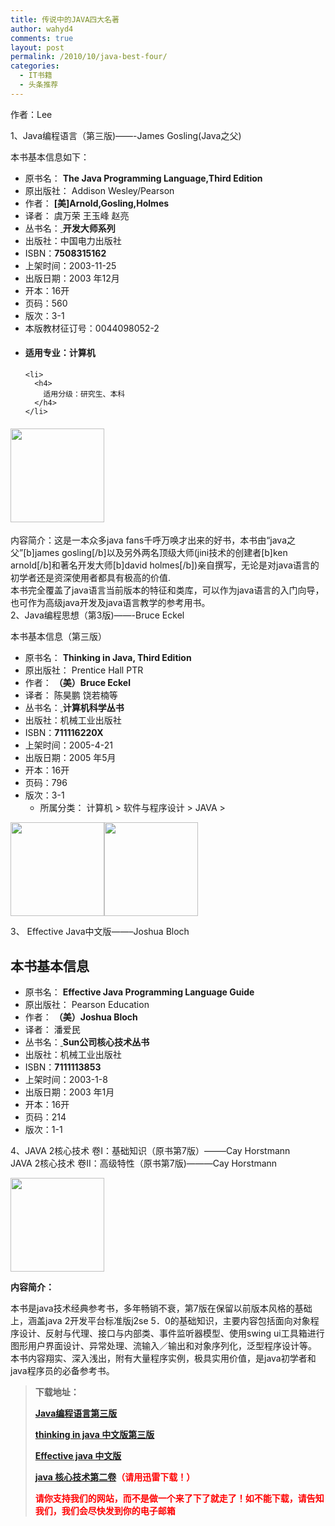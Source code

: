```yaml
---
title: 传说中的JAVA四大名著
author: wahyd4
comments: true
layout: post
permalink: /2010/10/java-best-four/
categories:
  - IT书籍
  - 头条推荐
---
```

作者：Lee

1、Java编程语言（第三版)——-James Gosling(Java之父)

本书基本信息如下：

<ul id="abroad">
  <li>
    原书名： <strong>The Java Programming Language,Third Edition</strong><a href="http://btobsearch.barnesandnoble.com/textbooks/booksearch/isbnInquiry.asp?userid=2WB3OL2D3X&btob=Y&isbn=0201704331&TXT=Y&itm=1" target="_blank"> </a>
  </li>
  <li>
    原出版社： Addison Wesley/Pearson
  </li>
  <li>
    作者： <strong>[美]Arnold,Gosling,Holmes</strong><a href="http://www.china-pub.com/s/?key1=%5b%c3%c0%5dArnold%2cGosling%2cHolmes" target="_blank"> </a>
  </li>
  <li>
    译者： 虞万荣 王玉峰 赵亮
  </li>
  <li>
    丛书名：<a href="http://www.china-pub.com/s/?key1=%bf%aa%b7%a2%b4%f3%ca%a6%cf%b5%c1%d0" target="_blank"> </a><strong>开发大师系列</strong>
  </li>
  <li>
    出版社：中国电力出版社
  </li>
  <li>
    ISBN：<strong>7508315162</strong>
  </li>
  <li>
    上架时间：2003-11-25
  </li>
  <li>
    出版日期：2003 年12月
  </li>
  <li>
    开本：16开
  </li>
  <li>
    页码：560
  </li>
  <li>
    版次：3-1
  </li>
  <li>
    本版教材征订号：0044098052-2
  </li>
</ul>

<div>
  <ul>
    <li>
      <h4>
        适用专业：计算机
      </h4>
    </li>
    
    <li>
      <h4>
        适用分级：研究生、本科
      </h4>
    </li>
  </ul>
</div>

#### [<img class="alignnone size-thumbnail wp-image-620" title="Java编程语言（第三版）" src="http://www.junv.info/wp-content/uploads/2010/10/Java编程语言（第三版）-150x150.jpg" alt="" width="150" height="150" />][1]

内容简介：这是一本众多java fans千呼万唤才出来的好书，本书由“java之父”[b]james gosling[/b]以及另外两名顶级大师(jini技术的创建者[b]ken arnold[/b]和著名开发大师[b]david holmes[/b])亲自撰写，无论是对java语言的初学者还是资深使用者都具有极高的价值.  
本书完全覆盖了java语言当前版本的特征和类库，可以作为java语言的入门向导，也可作为高级java开发及java语言教学的参考用书。  
2、Java编程思想（第3版)——-Bruce Eckel

本书基本信息（第三版）

*   原书名： **Thinking in Java, Third Edition**<a href="http://www.amazon.com/exec/obidos/tg/detail/-/0131002872/qid=1114074742/sr=1-1/ref=sr_1_1/104-2954192-4135100?v=glance&s=books" target="_blank"> </a>
*   原出版社： Prentice Hall PTR
*   作者： **（美）Bruce Eckel**<a href="http://www.china-pub.com/s/?key1=%a3%a8%c3%c0%a3%a9Bruce+Eckel" target="_blank"> </a>
*   译者： 陈昊鹏 饶若楠等
*   丛书名：<a href="http://www.china-pub.com/s/?key1=%bc%c6%cb%e3%bb%fa%bf%c6%d1%a7%b4%d4%ca%e9" target="_blank"> </a>**计算机科学丛书**
*   出版社：机械工业出版社
*   ISBN：**711116220X**
*   上架时间：2005-4-21
*   出版日期：2005 年5月
*   开本：16开
*   页码：796
*   版次：3-1 
    *   所属分类： <!-- .red14 h1 {font-size: 14px;line-height: 20px;display: inline;} -->计算机 > 软件与程序设计 > JAVA >

[<img class="alignnone size-thumbnail wp-image-617" title="Java编程思想（第2版）" src="http://www.junv.info/wp-content/uploads/2010/10/Java编程思想（第2版）-150x150.jpg" alt="" width="150" height="150" />][2][<img class="alignnone size-thumbnail wp-image-618" title="Java编程思想：第3版" src="http://www.junv.info/wp-content/uploads/2010/10/Java编程思想：第3版-150x150.jpg" alt="" width="150" height="150" />][3]

3、 Effective Java中文版——–Joshua Bloch

## 本书基本信息

<ul id="abroad">
  <li>
    原书名： <strong>Effective Java Programming Language Guide</strong><a href="http://www.amazon.com/exec/obidos/tg/detail/-/0201310058/qid=1041987516/sr=1-1/ref=sr_1_1/102-8079856-6418500?v=glance&s=books" target="_blank"> </a>
  </li>
  <li>
    原出版社： Pearson Education
  </li>
  <li>
    作者： <strong>（美）Joshua Bloch</strong><a href="http://www.china-pub.com/s/?key1=%a3%a8%c3%c0%a3%a9Joshua+Bloch" target="_blank"> </a>
  </li>
  <li>
    译者： 潘爱民
  </li>
  <li>
    丛书名：<a href="http://www.china-pub.com/s/?key1=Sun%b9%ab%cb%be%ba%cb%d0%c4%bc%bc%ca%f5%b4%d4%ca%e9" target="_blank"> </a><strong>Sun公司核心技术丛书</strong>
  </li>
  <li>
    出版社：机械工业出版社
  </li>
  <li>
    ISBN：<strong>7111113853</strong>
  </li>
  <li>
    上架时间：2003-1-8
  </li>
  <li>
    出版日期：2003 年1月
  </li>
  <li>
    开本：16开
  </li>
  <li>
    页码：214
  </li>
  <li>
    版次：1-1
  </li>
</ul>

4、JAVA 2核心技术 卷I：基础知识（原书第7版）——–Cay Horstmann  
JAVA 2核心技术 卷II：高级特性（原书第7版)———Cay Horstmann

[<img class="alignnone size-thumbnail wp-image-619" title="JAVA 2核心技术 卷I：基础知识（原书第7版）(" src="http://www.junv.info/wp-content/uploads/2010/10/JAVA-2核心技术-卷I：基础知识（原书第7版）-150x150.jpg" alt="" width="150" height="150" />][4]

**内容简介：**

本书是java技术经典参考书，多年畅销不衰，第7版在保留以前版本风格的基础上，涵盖java 2开发平台标准版j2se 5．0的基础知识，主要内容包括面向对象程序设计、反射与代理、接口与内部类、事件监听器模型、使用swing ui工具箱进行图形用户界面设计、异常处理、流输入／输出和对象序列化，泛型程序设计等。  
本书内容翔实、深入浅出，附有大量程序实例，极具实用价值，是java初学者和java程序员的必备参考书。

> **下载地址：**
> 
> <span style="color: #ff0000;"> <strong><a href="http://u.115.com/file/f1a02809e2" target="_blank">Java编程语言第三版 </a></strong></span>
> 
> <span style="color: #ff0000;"> <strong><a href="http://u.115.com/file/f1840ddeff" target="_blank">thinking in java 中文版第三版</a></strong></span>
> 
> <span style="color: #ff0000;"><strong> <a href="http://u.115.com/file/f1a1903552" target="_blank">Effective java 中文版</a></strong></span>
> 
> <span style="color: #ff0000;"><strong><a href="ftp://210.51.180.68/bbs/tp05/computer/java/Java2%E6%A0%B8%E5%BF%83%E6%8A%80%E6%9C%AF%E7%AC%ACI%E5%8D%B7.%E5%9F%BA%E7%A1%80%E7%9F%A5%E8%AF%867th%5Bwww.TopSage.com%5D.zip" target="_blank"> java 核心技术第二卷</a>（请用迅雷下载！）</strong></span>
> 
> <span style="color: #ff0000;"><strong>请你支持我们的网站，而不是做一个来了下了就走了！如不能下载，请告知我们，我们会尽快发到你的电子邮箱</strong></span>

 [1]: http://www.junv.info/wp-content/uploads/2010/10/Java编程语言（第三版）.jpg
 [2]: http://www.junv.info/wp-content/uploads/2010/10/Java编程思想（第2版）.jpg
 [3]: http://www.junv.info/wp-content/uploads/2010/10/Java编程思想：第3版.jpg
 [4]: http://www.junv.info/wp-content/uploads/2010/10/JAVA-2核心技术-卷I：基础知识（原书第7版）.jpg
